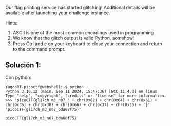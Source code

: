 Our flag printing service has started glitching!
Additional details will be available after launching your challenge instance.

Hints:
1. ASCII is one of the most common encodings used in programming
2. We know that the glitch output is valid Python, somehow!
3. Press Ctrl and c on your keyboard to close your connection and return to the command prompt.

## Solución 1:
Con python:
```
YagooRT-picoctf@webshell:~$ python 
Python 3.10.12 (main, Sep 11 2024, 15:47:36) [GCC 11.4.0] on linux
Type "help", "copyright", "credits" or "license" for more information.
>>> 'picoCTF{gl17ch_m3_n07_' + chr(0x62) + chr(0x64) + chr(0x61) + chr(0x36) + chr(0x38) + chr(0x66) + chr(0x37) + chr(0x35) + '}'
'picoCTF{gl17ch_m3_n07_bda68f75}'

picoCTF{gl17ch_m3_n07_bda68f75}
```